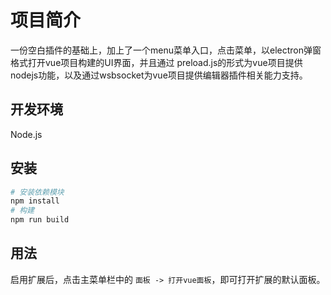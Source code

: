 # 项目简介

一份空白插件的基础上，加上了一个menu菜单入口，点击菜单，以electron弹窗格式打开vue项目构建的UI界面，并且通过
preload.js的形式为vue项目提供nodejs功能，以及通过wsbsocket为vue项目提供编辑器插件相关能力支持。

## 开发环境

Node.js

## 安装

```bash
# 安装依赖模块
npm install
# 构建
npm run build
```

## 用法

启用扩展后，点击主菜单栏中的 `面板 -> 打开vue面板`，即可打开扩展的默认面板。
